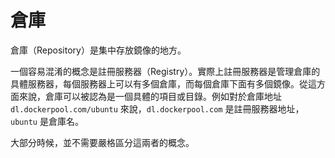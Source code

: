 # 倉庫

倉庫（Repository）是集中存放鏡像的地方。

一個容易混淆的概念是註冊服務器（Registry）。實際上註冊服務器是管理倉庫的具體服務器，每個服務器上可以有多個倉庫，而每個倉庫下面有多個鏡像。從這方面來說，倉庫可以被認為是一個具體的項目或目錄。例如對於倉庫地址 `dl.dockerpool.com/ubuntu` 來說，`dl.dockerpool.com` 是註冊服務器地址，`ubuntu` 是倉庫名。

大部分時候，並不需要嚴格區分這兩者的概念。



